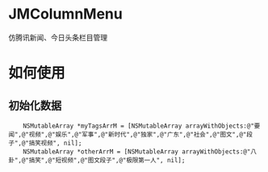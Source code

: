 # JMColumnMenu
仿腾讯新闻、今日头条栏目管理

# 如何使用

## 初始化数据
```
    NSMutableArray *myTagsArrM = [NSMutableArray arrayWithObjects:@"要闻",@"视频",@"娱乐",@"军事",@"新时代",@"独家",@"广东",@"社会",@"图文",@"段子",@"搞笑视频", nil];
    NSMutableArray *otherArrM = [NSMutableArray arrayWithObjects:@"八卦",@"搞笑",@"短视频",@"图文段子",@"极限第一人", nil];
```

